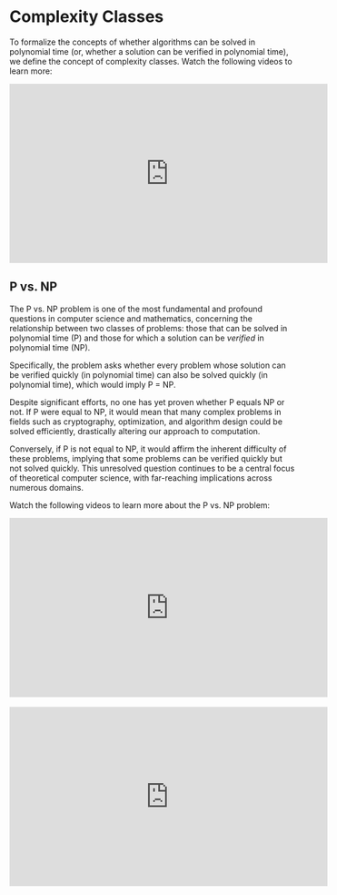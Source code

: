 # Complexity Classes

To formalize the concepts of whether algorithms can be solved in polynomial time (or, whether a solution can be verified in polynomial time), we define the concept of complexity classes. Watch the following videos to learn more:

<center>
<iframe width="560" height="315" src="https://www.youtube.com/embed/rju-ZLIyWbE?si=NPXqurvoNBw4m_Q4" title="YouTube video player" frameborder="0" allow="accelerometer; autoplay; clipboard-write; encrypted-media; gyroscope; picture-in-picture; web-share" referrerpolicy="strict-origin-when-cross-origin" allowfullscreen></iframe>
</center>

## P vs. NP

The P vs. NP problem is one of the most fundamental and profound questions in computer science and mathematics, concerning the relationship between two classes of problems: those that can be solved in polynomial time (P) and those for which a solution can be *verified* in polynomial time (NP).

Specifically, the problem asks whether every problem whose solution can be verified quickly (in polynomial time) can also be solved quickly (in polynomial time), which would imply P = NP.

Despite significant efforts, no one has yet proven whether P equals NP or not. If P were equal to NP, it would mean that many complex problems in fields such as cryptography, optimization, and algorithm design could be solved efficiently, drastically altering our approach to computation.

Conversely, if P is not equal to NP, it would affirm the inherent difficulty of these problems, implying that some problems can be verified quickly but not solved quickly. This unresolved question continues to be a central focus of theoretical computer science, with far-reaching implications across numerous domains.

Watch the following videos to learn more about the P vs. NP problem:

<center>
<iframe width="560" height="315" src="https://www.youtube.com/embed/pQsdygaYcE4?si=e4hGQuJfi9k09LcN" title="YouTube video player" frameborder="0" allow="accelerometer; autoplay; clipboard-write; encrypted-media; gyroscope; picture-in-picture; web-share" referrerpolicy="strict-origin-when-cross-origin" allowfullscreen></iframe>
</center>
<br>
<center>
<iframe width="560" height="315" src="https://www.youtube.com/embed/YX40hbAHx3s?si=HM8XUuTNDfttOPtW" title="YouTube video player" frameborder="0" allow="accelerometer; autoplay; clipboard-write; encrypted-media; gyroscope; picture-in-picture; web-share" referrerpolicy="strict-origin-when-cross-origin" allowfullscreen></iframe>
</center>
